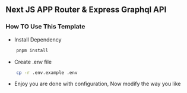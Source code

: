 ## Next JS APP Router & Express Graphql API

### How TO Use This Template

- Install Dependency

```bash
    pnpm install

```

- Create .env file

```bash
    cp -r .env.example .env

```

- Enjoy you are done with configuration, Now modify the way you like
